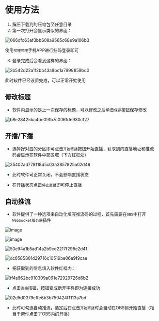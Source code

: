 # 使用方法

1. 解压下载到的压缩包至任意目录
2. 第一次打开会显示类似的界面：

![066dfc63af3bb608a9565c68e9a106b3](https://github.com/user-attachments/assets/65b027b5-19cb-4eb0-822b-3595db0c2dd4)

使用`哔哩哔哩`手机APP进行扫码登录即可

3. 登录完成后会看到这样的界面：

![2b542d22a1f2bb43a8bc1a7998859bd0](https://github.com/user-attachments/assets/23f1f8ed-efdf-4b9f-a53b-669532724a77)

此时软件已经设置完成，可以正常开始使用

## 修改标题

* 软件内显示的是上一次保存的标题，可以修改之后单击`保存`按钮保存修改

![b8e28425ba4be09fb7c0061de930c127](https://github.com/user-attachments/assets/723754fd-e0ce-487f-aa11-895fa62534be)

## 开播/下播

* 选择好对应的分区即可点击`开始直播`按钮开始直播，获取到的直播地址和推流码会显示在软件中部区域（下方红框处）

![35402ad779118d5c03a3857825a02d49](https://github.com/user-attachments/assets/23f985a1-c2b8-497e-ae1a-6ab6f37876c3)

* 此时软件可正常关闭，不会影响直播状态

* 在开播状态点击`停止直播`即可停止直播

## 自动推流

* 软件提供了一种选项来自动化填写推流码的过程，首先需要在`OBS`中打开`WebSocket服务器`插件

![image](https://github.com/user-attachments/assets/4bbc6baa-81ef-44e8-a6e2-f6ff5ca730a5)

![image](https://github.com/user-attachments/assets/a6fff4f2-64d5-4e0d-9aca-5a801661295b)

![50e94a1b5ad14a2b9ce2217f295e2d41](https://github.com/user-attachments/assets/60b8a3b4-b845-4c68-a301-712ce8fbfbdc)

![dc8585801d29716c10519be06a9f9cae](https://github.com/user-attachments/assets/d4da6b91-b35c-43e2-85c6-2b07eb8de379)

* 把获取到的信息填入软件红框内：

![ff4a862bc910309a061e72929726d6b2](https://github.com/user-attachments/assets/395ec9b5-2033-402c-9a22-c717ab516f0f)

* 点击`连接`按钮，按钮变成断开字样即为连接成功

![02d5d0379effe6b3b750424f1113a7bd](https://github.com/user-attachments/assets/8f6817ec-3fd2-40fa-8d0a-8430f1468d71)

* 此时可勾选自动推流，选定后在点击`开始直播`时会自动在OBS侧开始直播（相当于帮你点击了OBS内的开播）


